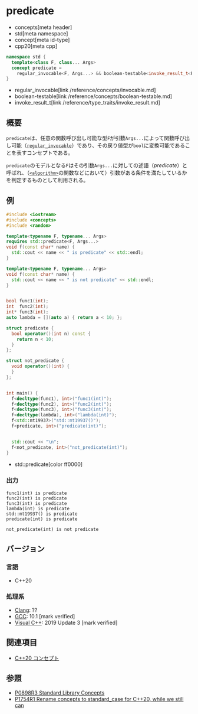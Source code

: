 # predicate
* concepts[meta header]
* std[meta namespace]
* concept[meta id-type]
* cpp20[meta cpp]

```cpp
namespace std {
  template<class F, class... Args>
  concept predicate =
    regular_invocable<F, Args...> && boolean-testable<invoke_result_t<F, Args...>>;
}
```
* regular_invocable[link /reference/concepts/invocable.md]
* boolean-testable[link /reference/concepts/boolean-testable.md]
* invoke_result_t[link /reference/type_traits/invoke_result.md]

## 概要

`predicate`は、任意の関数呼び出し可能な型`F`が引数`Args...`によって関数呼び出し可能（[`regular_invocable`](/reference/concepts/invocable.md)）であり、その戻り値型が`bool`に変換可能であることを表すコンセプトである。

`predicate`のモデルとなる`F`はその引数`Args...`に対しての述語（*predicate*）と呼ばれ、（[`<algorithm>`](/reference/algorithm.md)の関数などにおいて）引数がある条件を満たしているかを判定するものとして利用される。

## 例
```cpp example
#include <iostream>
#include <concepts>
#include <random>

template<typename F, typename... Args>
requires std::predicate<F, Args...>
void f(const char* name) {
  std::cout << name << " is predicate" << std::endl;
}

template<typename F, typename... Args>
void f(const char* name) {
  std::cout << name << " is not predicate" << std::endl;
}


bool func1(int);
int  func2(int);
int* func3(int);
auto lambda = [](auto a) { return a < 10; };

struct predicate {
  bool operator()(int n) const {
    return n < 10;
  }
};

struct not_predicate {
  void operator()(int) {
  }
};


int main() {
  f<decltype(func1), int>("func1(int)");
  f<decltype(func2), int>("func2(int)");
  f<decltype(func3), int>("func3(int)");
  f<decltype(lambda), int>("lambda(int)");
  f<std::mt19937>("std::mt19937()");
  f<predicate, int>("predicate(int)");


  std::cout << "\n";
  f<not_predicate, int>("not_predicate(int)");
}
```
* std::predicate[color ff0000]

### 出力
```
func1(int) is predicate
func2(int) is predicate
func3(int) is predicate
lambda(int) is predicate
std::mt19937() is predicate
predicate(int) is predicate

not_predicate(int) is not predicate
```

## バージョン
### 言語
- C++20

### 処理系
- [Clang](/implementation.md#clang): ??
- [GCC](/implementation.md#gcc): 10.1 [mark verified]
- [Visual C++](/implementation.md#visual_cpp): 2019 Update 3 [mark verified]

## 関連項目

- [C++20 コンセプト](/lang/cpp20/concepts.md)

## 参照

- [P0898R3 Standard Library Concepts](http://www.open-std.org/jtc1/sc22/wg21/docs/papers/2018/p0898r3.pdf)
- [P1754R1 Rename concepts to standard_case for C++20, while we still can](http://www.open-std.org/jtc1/sc22/wg21/docs/papers/2019/p1754r1.pdf)

